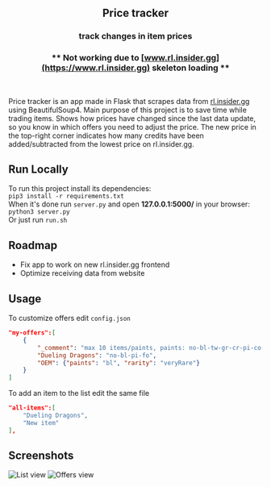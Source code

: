 ## <p align="center">**Price tracker**</p>
### <p align="center">track changes in item prices</p>
 
### <center>**\*\* Not working due to [www.rl.insider.gg](https://www.rl.insider.gg) skeleton loading \*\***</center>

<br />

Price tracker is an app made in Flask that scrapes data from [rl.insider.gg](https://rl.insider.gg) using BeautifulSoup4. Main purpose of this project is to save time while trading items. Shows how prices have changed since the last data update, so you know in which offers you need to adjust the price. The new price in the top-right corner indicates how many credits have been added/subtracted from the lowest price on rl.insider.gg.

## Run Locally
To run this project install its dependencies:  
`pip3 install -r requirements.txt`  
When it's done run `server.py` and open **127.0.0.1:5000/** in your browser:  
`python3 server.py `  
Or just run `run.sh`

## Roadmap
* Fix app to work on new rl.insider.gg frontend
* Optimize receiving data from website

## Usage

To customize offers edit `config.json`  
```json
"my-offers":[
    {
        "_comment": "max 10 items/paints, paints: no-bl-tw-gr-cr-pi-co-sb-bs-sa-li-fo-or-pu",
        "Dueling Dragons": "no-bl-pi-fo",
        "OEM": {"paints": "bl", "rarity": "veryRare"}
    }
]
```
To add an item to the list edit the same file
```json
"all-items":[
    "Dueling Dragons",
    "New item"
],
```
## Screenshots
![List view](https://i.imgur.com/7QPGAYP.png "List view")
![Offers view](https://i.imgur.com/rlSJ8Ge.png "Offers view")